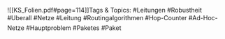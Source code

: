 
![[KS_Folien.pdf#page=114]]Tags & Topics:
   #Leitungen
   #Robustheit
   #Uberall
   #Netze
   #Leitung
   #Routingalgorithmen
   #Hop-Counter
   #Ad-Hoc-Netze
   #Hauptproblem
   #Paketes
   #Paket